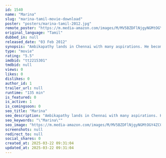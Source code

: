 ```yaml
---
id: 1540
name: "Marina"
slug: "marina-tamil-movie-download"
poster: "posters/marina-tamil-2012.jpg"
remote_poster: "https://m.media-amazon.com/images/M/MV5BZDFlNjgyNGMtOGY4ZC00NmE0LTk2NmQtOTg3MzI0YmU3YzE2XkEyXkFqcGc@._V1_SX300.jpg"
original_language: "Tamil"
dubbed_in: null
released_date: "03 Feb 2012"
synopsis: "Ambikapathy lands in Chennai with many aspirations. He becomes a peddler on Marina beach, which is his home with friends and well-wishers. He faces many hurdles but manages to work towards his goals."
type: "movie"
rating: "5.5"
imdbid: "tt2215301"
tmdbid: null
views: 0
likes: 0
dislikes: 0
author_id: 1
trailer_url: null
runtime: "135 min"
is_featured: 0
is_active: 1
is_comingsoon: 0
seo_title: "Marina"
seo_description: "Ambikapathy lands in Chennai with many aspirations. He becomes a peddler on Marina beach, which is his home with friends and well-wishers. He faces many hurdles but manages to work towards his goals."
seo_keywords: "\"Marina\""
seo_image: "https://m.media-amazon.com/images/M/MV5BZDFlNjgyNGMtOGY4ZC00NmE0LTk2NmQtOTg3MzI0YmU3YzE2XkEyXkFqcGc@._V1_SX300.jpg"
screenshots: null
redirect_to: null
social_shares: 0
created_at: 2025-03-22 09:31:04
updated_at: 2025-03-22 09:31:04
---
```


